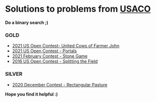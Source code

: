 # Solutions to problems from [USACO](http://www.usaco.org/index.php)

**Do a binary search ;)**

### GOLD
* [2021 US Open Contest- United Cows of Farmer John](./USACO_Solutions/1137)
* [2021 US Open Contest - Portals](./USACO_Solutions/1138)
* [2021 February Contest - Stone Game](./USACO_Solutions/1113)
* [2016 US Open Contest - Splitting the Field](./USACO_Solutions/0645)

### SILVER
* [2020 December Contest - Rectangular Pasture](./USACO_Solutions/1063)

**Hope you find it helpful :)**
